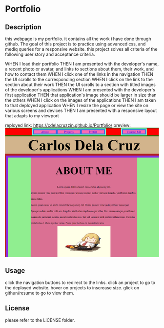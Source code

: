 # Portfolio

## Description
this webpage is my portfolio. it contains all the work i have done through github. The goal of this project is to practice using advanced css, and mediq queries for a responsive website. this project solves all criteria of the following user story and acceptance criteria.

WHEN I load their portfolio
THEN I am presented with the developer's name, a recent photo or avatar, and links to sections about them, their work, and how to contact them
WHEN I click one of the links in the navigation
THEN the UI scrolls to the corresponding section
WHEN I click on the link to the section about their work
THEN the UI scrolls to a section with titled images of the developer's applications
WHEN I am presented with the developer's first application
THEN that application's image should be larger in size than the others
WHEN I click on the images of the applications
THEN I am taken to that deployed application
WHEN I resize the page or view the site on various screens and devices
THEN I am presented with a responsive layout that adapts to my viewport

reployed link: https://cdelacruzzin.github.io/Portfolio/
preview:
![preview:](assets/images/preview.PNG)

## Usage
click the navigation buttons to redirect to the links.
click an project to go to the deployed website.
hover on projects to inscrease size.
glick on githun/resume to go to view them.

## License
please refer to the LICENSE folder.
